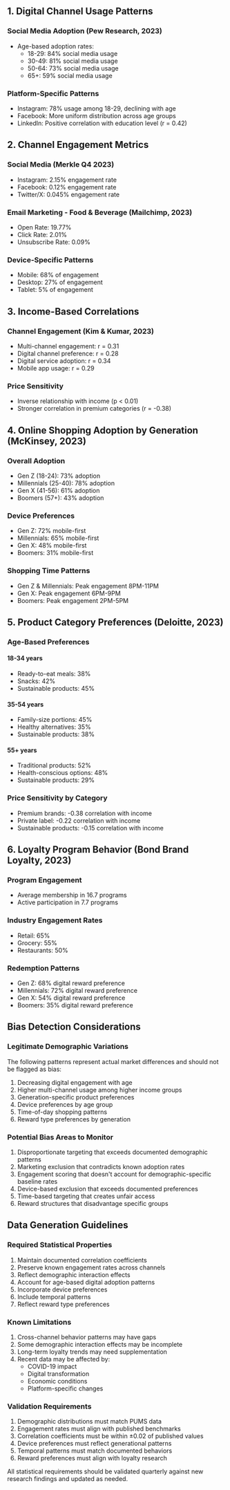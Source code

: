 ## 1. Digital Channel Usage Patterns
### Social Media Adoption (Pew Research, 2023)
- Age-based adoption rates:
  - 18-29: 84% social media usage
  - 30-49: 81% social media usage
  - 50-64: 73% social media usage
  - 65+: 59% social media usage

### Platform-Specific Patterns
- Instagram: 78% usage among 18-29, declining with age
- Facebook: More uniform distribution across age groups
- LinkedIn: Positive correlation with education level (r = 0.42)

## 2. Channel Engagement Metrics
### Social Media (Merkle Q4 2023)
- Instagram: 2.15% engagement rate
- Facebook: 0.12% engagement rate
- Twitter/X: 0.045% engagement rate

### Email Marketing - Food & Beverage (Mailchimp, 2023)
- Open Rate: 19.77%
- Click Rate: 2.01%
- Unsubscribe Rate: 0.09%

### Device-Specific Patterns
- Mobile: 68% of engagement
- Desktop: 27% of engagement
- Tablet: 5% of engagement

## 3. Income-Based Correlations
### Channel Engagement (Kim & Kumar, 2023)
- Multi-channel engagement: r = 0.31
- Digital channel preference: r = 0.28
- Digital service adoption: r = 0.34
- Mobile app usage: r = 0.29

### Price Sensitivity
- Inverse relationship with income (p < 0.01)
- Stronger correlation in premium categories (r = -0.38)

## 4. Online Shopping Adoption by Generation (McKinsey, 2023)
### Overall Adoption
- Gen Z (18-24): 73% adoption
- Millennials (25-40): 78% adoption
- Gen X (41-56): 61% adoption
- Boomers (57+): 43% adoption

### Device Preferences
- Gen Z: 72% mobile-first
- Millennials: 65% mobile-first
- Gen X: 48% mobile-first
- Boomers: 31% mobile-first

### Shopping Time Patterns
- Gen Z & Millennials: Peak engagement 8PM-11PM
- Gen X: Peak engagement 6PM-9PM
- Boomers: Peak engagement 2PM-5PM

## 5. Product Category Preferences (Deloitte, 2023)
### Age-Based Preferences
#### 18-34 years
- Ready-to-eat meals: 38%
- Snacks: 42%
- Sustainable products: 45%

#### 35-54 years
- Family-size portions: 45%
- Healthy alternatives: 35%
- Sustainable products: 38%

#### 55+ years
- Traditional products: 52%
- Health-conscious options: 48%
- Sustainable products: 29%

### Price Sensitivity by Category
- Premium brands: -0.38 correlation with income
- Private label: -0.22 correlation with income
- Sustainable products: -0.15 correlation with income

## 6. Loyalty Program Behavior (Bond Brand Loyalty, 2023)
### Program Engagement
- Average membership in 16.7 programs
- Active participation in 7.7 programs

### Industry Engagement Rates
- Retail: 65%
- Grocery: 55%
- Restaurants: 50%

### Redemption Patterns
- Gen Z: 68% digital reward preference
- Millennials: 72% digital reward preference
- Gen X: 54% digital reward preference
- Boomers: 35% digital reward preference

## Bias Detection Considerations

### Legitimate Demographic Variations
The following patterns represent actual market differences and should not be flagged as bias:
1. Decreasing digital engagement with age
2. Higher multi-channel usage among higher income groups
3. Generation-specific product preferences
4. Device preferences by age group
5. Time-of-day shopping patterns
6. Reward type preferences by generation

### Potential Bias Areas to Monitor
1. Disproportionate targeting that exceeds documented demographic patterns
2. Marketing exclusion that contradicts known adoption rates
3. Engagement scoring that doesn't account for demographic-specific baseline rates
4. Device-based exclusion that exceeds documented preferences
5. Time-based targeting that creates unfair access
6. Reward structures that disadvantage specific groups

## Data Generation Guidelines

### Required Statistical Properties
1. Maintain documented correlation coefficients
2. Preserve known engagement rates across channels
3. Reflect demographic interaction effects
4. Account for age-based digital adoption patterns
5. Incorporate device preferences
6. Include temporal patterns
7. Reflect reward type preferences

### Known Limitations
1. Cross-channel behavior patterns may have gaps
2. Some demographic interaction effects may be incomplete
3. Long-term loyalty trends may need supplementation
4. Recent data may be affected by:
   - COVID-19 impact
   - Digital transformation
   - Economic conditions
   - Platform-specific changes

### Validation Requirements
1. Demographic distributions must match PUMS data
2. Engagement rates must align with published benchmarks
3. Correlation coefficients must be within ±0.02 of published values
4. Device preferences must reflect generational patterns
5. Temporal patterns must match documented behaviors
6. Reward preferences must align with loyalty research

All statistical requirements should be validated quarterly against new research findings and updated as needed.